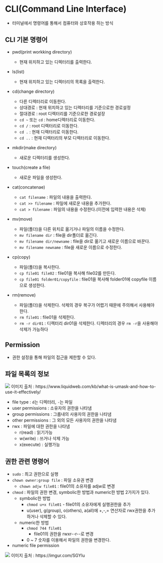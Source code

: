 # CLI(Command Line Interface)
+ 터미널에서 명령어를 통해서 컴퓨터와 상호작용 하는 방식
   
## CLI 기본 명령어
+ pwd(print workking directory)
	+ 현재 위치하고 있는 디렉터리를 출력한다.
   
+ ls(list)
	+ 현재 위치하고 있는 디렉터리의 목록을 출력한다.
   
+ cd(change directory)
	+ 다른 디렉터리로 이동한다.
	+ 상대경로 : 현재 위치하고 있는 디렉터리를 기준으로한 경로설정
	+ 절대경로 : root 디렉터리를 기준으로한 경로설장
	+ `cd ~` 또는 `cd` : home디렉터리로 이동한다.
	+ `cd /` : root 디렉터리로 이동한다.
	+ `cd .` : 현재 디렉터리로 이동한다.
	+ `cd ..` : 현재 디렉터리의 부모 디렉터리로 이동한다.
   
+ mkdir(make directory)
	+ 새로운 디렉터리를 생성한다.
   
+ touch(create a file)
	+ 새로운 파일을 생성한다.
   
+ cat(concatenae)
	+ `cat filename` : 파일의 내용을 출력한다.
	+ `cat >> filename` : 파일에 새로운 내용을 추가한다.
	+ `cat > filename` : 파일의 내용을 수정한다.(이전에 입력한 내용은 삭제)
   
+ mv(move)
	+ 파일(폴더)을 다른 위치로 옮기거나 파일의 이름을 수정한다.
	+ `mv filename dir` : file을 dir폴더로 옮긴다.
	+ `mv filename dir/newname` : file을 dir로 옮기고 새로운 이름으로 바꾼다.
	+ `mv filename newname` : file을 새로운 이름으로 수정한다.
   
+ cp(copy)
	+ 파일(폴더)을 복사한다.
	+ `cp file01 file02` : file01을 복사해 file02를 만든다.
	+ `cp file01 folder01/copyfile` : file01을 복사해 folder01에 copyfile 이름으로 생성한다.
   
+ rm(remove)
	+ 파일(폴더)을 삭제한다. 삭제의 경우 복구가 어렵기 때문에 주의해서 사용해야한다.
	+ `rm file01` : file01을 삭제한다.
	+ `rm -r dir01` : 디렉터리 dir01을 삭제한다. 디렉터리의 경우 `rm -r`을 사용해야 삭제가 가능하다
   
## Permission
+ 권한 설정을 통해 파일의 접근을 제한할 수 있다.
## 파일 목록의 정보
<img src = "https://res.cloudinary.com/lwgatsby/f_auto/www/uploads/2019/11/fig_permissions_chmod-command.jpg">
이미지 출처 : https://www.liquidweb.com/kb/what-is-umask-and-how-to-use-it-effectively/
   
+ file type : `d`는 디렉터리, `-`는 파일
+ user permissions : 소유자의 권한을 나타냄
+ group permissions : 그룹내의 사용자의 권한을 나타냄
+ other permissions : 그 외의 모든 사용자의 권한을 나타냄
+ rwx : 파일에 대한 권한을 나타냄
	+ r(read) : 읽기가능
	+ w(write) : 쓰거나 삭제 가능
	+ x(execute) : 실행가능
   
## 권한 관련 명령어
+ `sudo` : 최고 권한으로 실행
+ `chown owner:group file` : 파일 소유권 변경
	+ `chown adjw file01` : file01의 소유자를 adjw로 변경
+ `chmod` : 파일의 권한 변경, symbolic한 방법과 numeric한 방법 2가지가 있다.
	+ symbolic한 방법
		+ `chmod u+x file01` - file01의 소유자에게 실행권한을 추가
		+ u(user), g(group), o(others), a(all)에 +,-,= 연산자로 rwx권한을 추가하거나 삭제할 수 있다.
	+ numeric한 방법
		+ `chmod 744 file01`
			+ file01의 권한을 rwxr--r--로 변경
		+ 0 ~ 7 숫자를 이용해서 파일의 권한을 변경한다.
+ numeric file permission
<img src = "https://i.imgur.com/SGYIu.png">
이미지 출처 : https://imgur.com/SGYIu